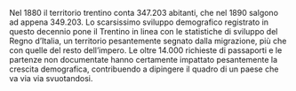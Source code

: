 Nel 1880 il territorio trentino conta 347.203 abitanti, che nel 1890 salgono ad appena 349.203. Lo scarsissimo sviluppo demografico registrato in questo decennio pone il Trentino in linea con le statistiche di sviluppo del Regno d’Italia, un territorio pesantemente segnato dalla migrazione, più che con quelle del resto dell’impero. Le oltre 14.000 richieste di passaporti e le partenze non documentate hanno certamente impattato pesantemente la crescita demografica, contribuendo a dipingere il quadro di un paese che va via via svuotandosi.
